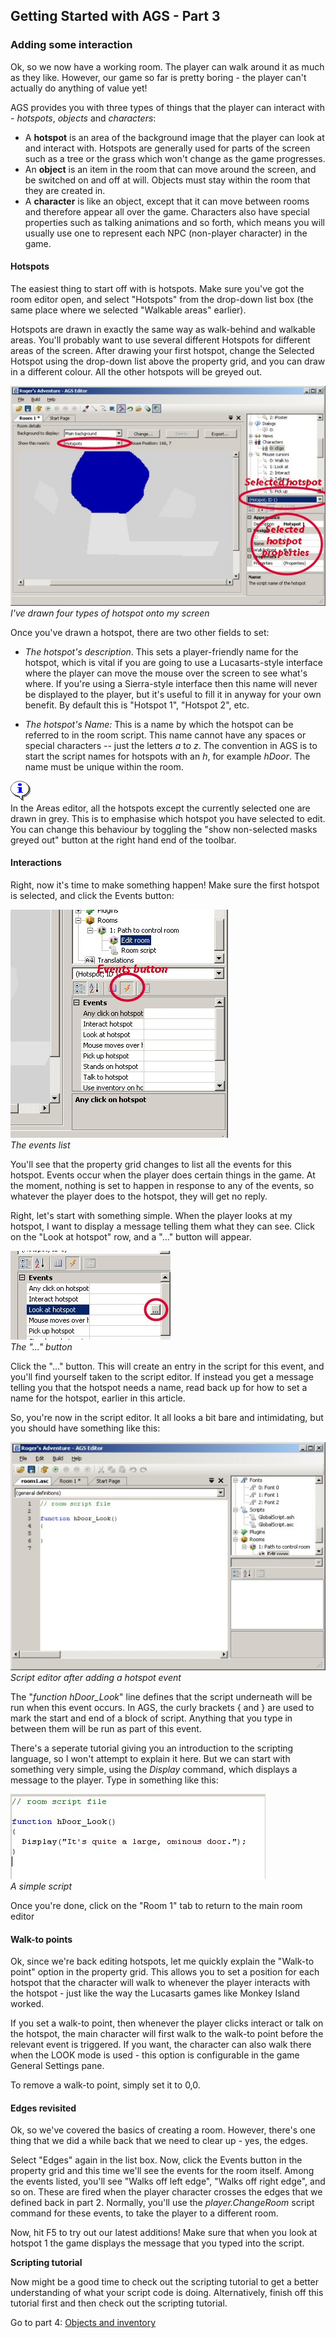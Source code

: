 **Getting Started with AGS - Part 3**
-------------------------------------

### Adding some interaction

Ok, so we now have a working room. The player can walk around it as much
as they like. However, our game so far is pretty boring - the player
can't actually do anything of value yet!

AGS provides you with three types of things that the player can interact
with - *hotspots*, *objects* and *characters*:

-   A **hotspot** is an area of the background image that the player can
    look at and interact with. Hotspots are generally used for parts of
    the screen such as a tree or the grass which won't change as the
    game progresses.
-   An **object** is an item in the room that can move around the
    screen, and be switched on and off at will. Objects must stay within
    the room that they are created in.
-   A **character** is like an object, except that it can move between
    rooms and therefore appear all over the game. Characters also have
    special properties such as talking animations and so forth, which
    means you will usually use one to represent each NPC
    (non-player character) in the game.

#### Hotspots

The easiest thing to start off with is hotspots. Make sure you've got
the room editor open, and select "Hotspots" from the drop-down list box
(the same place where we selected "Walkable areas" earlier).

Hotspots are drawn in exactly the same way as walk-behind and walkable
areas. You'll probably want to use several different Hotspots for
different areas of the screen. After drawing your first hotspot, change
the Selected Hotspot using the drop-down list above the property grid,
and you can draw in a different colour. All the other hotspots will be
greyed out.

![](images/intro3_1.jpg)<br>
*I've drawn four types of hotspot onto my screen*

Once you've drawn a hotspot, there are two other fields to set:

-   *The hotspot's description*. This sets a player-friendly name for
    the hotspot, which is vital if you are going to use a
    Lucasarts-style interface where the player can move the mouse over
    the screen to see what's where. If you're using a Sierra-style
    interface then this name will never be displayed to the player, but
    it's useful to fill it in anyway for your own benefit. By default
    this is "Hotspot 1", "Hotspot 2", etc.

-   *The hotspot's Name:* This is a name by which the hotspot can be
    referred to in the room script. This name cannot have any spaces or
    special characters -- just the letters *a* to *z*. The convention in
    AGS is to start the script names for hotspots with an *h*, for
    example *hDoor*. The name must be unique within the room.

![](images/icon_info.gif)<br>
In the Areas editor, all the hotspots except the currently selected one are drawn in grey. This is to emphasise which hotspot you have selected to edit. You can change this behaviour by toggling the "show non-selected masks greyed out" button at the right hand end of the toolbar.

#### Interactions

Right, now it's time to make something happen! Make sure the first
hotspot is selected, and click the Events button:

![](images/intro3_2.jpg)<br>
*The events list*

You'll see that the property grid changes to list all the events for
this hotspot. Events occur when the player does certain things in the
game. At the moment, nothing is set to happen in response to any of the
events, so whatever the player does to the hotspot, they will get no
reply.

Right, let's start with something simple. When the player looks at my
hotspot, I want to display a message telling them what they can see.
Click on the "Look at hotspot" row, and a "..." button will appear.

![](images/intro3_3.jpg)<br>
*The "..." button*

Click the "..." button. This will create an entry in the script for this
event, and you'll find yourself taken to the script editor. If instead
you get a message telling you that the hotspot needs a name, read back
up for how to set a name for the hotspot, earlier in this article.

So, you're now in the script editor. It all looks a bit bare and
intimidating, but you should have something like this:

![](images/intro3_4.jpg)<br>
*Script editor after adding a hotspot event*

The "*function hDoor_Look*" line defines that the script underneath
will be run when this event occurs. In AGS, the curly brackets { and }
are used to mark the start and end of a block of script. Anything that
you type in between them will be run as part of this event.

There's a seperate tutorial giving you an introduction to the scripting
language, so I won't attempt to explain it here. But we can start with
something very simple, using the *Display* command, which displays a
message to the player. Type in something like this:

![](images/intro3_5.jpg)<br>
*A simple script*

Once you're done, click on the "Room 1" tab to return to the main room editor

#### Walk-to points

Ok, since we're back editing hotspots, let me quickly explain the
"Walk-to point" option in the property grid. This allows you to set a
position for each hotspot that the character will walk to whenever the
player interacts with the hotspot - just like the way the Lucasarts
games like Monkey Island worked.

If you set a walk-to point, then whenever the player clicks interact or
talk on the hotspot, the main character will first walk to the walk-to
point before the relevant event is triggered. If you want, the character
can also walk there when the LOOK mode is used - this option is
configurable in the game General Settings pane.

To remove a walk-to point, simply set it to 0,0.

#### Edges revisited

Ok, so we've covered the basics of creating a room. However, there's one
thing that we did a while back that we need to clear up - yes, the
edges.

Select "Edges" again in the list box. Now, click the Events button in
the property grid and this time we'll see the events for the room
itself. Among the events listed, you'll see "Walks off left edge",
"Walks off right edge", and so on. These are fired when the player
character crosses the edges that we defined back in part 2. Normally,
you'll use the *player.ChangeRoom* script command for these events, to
take the player to a different room.

Now, hit F5 to try out our latest additions! Make sure that when you
look at hotspot 1 the game displays the message that you typed into the
script.

**Scripting tutorial**

Now might be a good time to check out the scripting tutorial to get a
better understanding of what your script code is doing. Alternatively,
finish off this tutorial first and then check out the scripting
tutorial.

Go to part 4: [Objects and inventory](acintro4)
